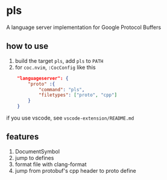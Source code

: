 
# pls

A language server implementation for Google Protocol Buffers

## how to use

1. build the target `pls`, add `pls` to `PATH`
2. for `coc.nvim`, `:CocConfig` like this

```json
    "languageserver": {
        "proto" :{
            "command": "pls",
            "filetypes": ["proto", "cpp"]
        }
    }
```

if you use vscode, see `vscode-extension/README.md`

## features

1. DocumentSymbol
2. jump to defines
3. format file with clang-format
4. jump from protobuf's cpp header to proto define
